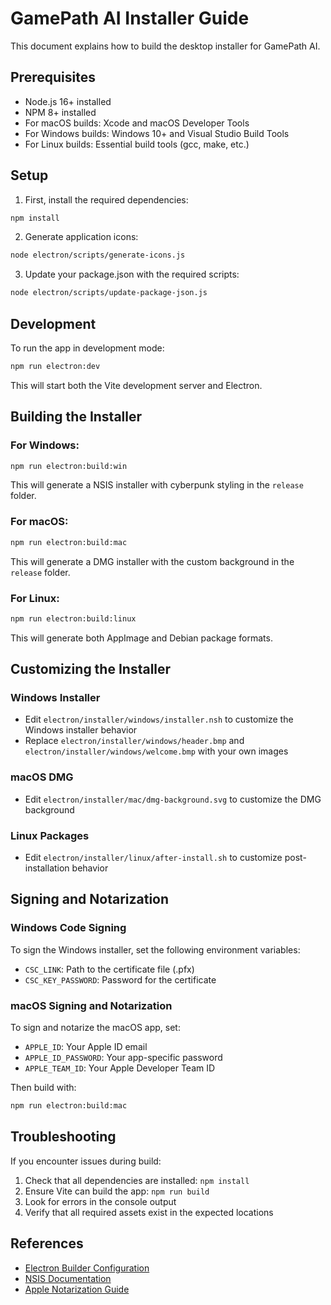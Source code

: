 
# GamePath AI Installer Guide

This document explains how to build the desktop installer for GamePath AI.

## Prerequisites

- Node.js 16+ installed
- NPM 8+ installed
- For macOS builds: Xcode and macOS Developer Tools
- For Windows builds: Windows 10+ and Visual Studio Build Tools
- For Linux builds: Essential build tools (gcc, make, etc.)

## Setup

1. First, install the required dependencies:

```bash
npm install
```

2. Generate application icons:

```bash
node electron/scripts/generate-icons.js
```

3. Update your package.json with the required scripts:

```bash
node electron/scripts/update-package-json.js
```

## Development

To run the app in development mode:

```bash
npm run electron:dev
```

This will start both the Vite development server and Electron.

## Building the Installer

### For Windows:

```bash
npm run electron:build:win
```

This will generate a NSIS installer with cyberpunk styling in the `release` folder.

### For macOS:

```bash
npm run electron:build:mac
```

This will generate a DMG installer with the custom background in the `release` folder.

### For Linux:

```bash
npm run electron:build:linux
```

This will generate both AppImage and Debian package formats.

## Customizing the Installer

### Windows Installer

- Edit `electron/installer/windows/installer.nsh` to customize the Windows installer behavior
- Replace `electron/installer/windows/header.bmp` and `electron/installer/windows/welcome.bmp` with your own images

### macOS DMG

- Edit `electron/installer/mac/dmg-background.svg` to customize the DMG background

### Linux Packages

- Edit `electron/installer/linux/after-install.sh` to customize post-installation behavior

## Signing and Notarization

### Windows Code Signing

To sign the Windows installer, set the following environment variables:
- `CSC_LINK`: Path to the certificate file (.pfx)
- `CSC_KEY_PASSWORD`: Password for the certificate

### macOS Signing and Notarization

To sign and notarize the macOS app, set:
- `APPLE_ID`: Your Apple ID email
- `APPLE_ID_PASSWORD`: Your app-specific password
- `APPLE_TEAM_ID`: Your Apple Developer Team ID

Then build with:

```bash
npm run electron:build:mac
```

## Troubleshooting

If you encounter issues during build:

1. Check that all dependencies are installed: `npm install`
2. Ensure Vite can build the app: `npm run build`
3. Look for errors in the console output
4. Verify that all required assets exist in the expected locations

## References

- [Electron Builder Configuration](https://www.electron.build/configuration/configuration)
- [NSIS Documentation](https://nsis.sourceforge.io/Docs/)
- [Apple Notarization Guide](https://developer.apple.com/documentation/security/notarizing_macos_software_before_distribution)
